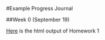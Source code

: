 #Example Progress Journal

##Week 0 (September 19)

[Here](/hmw1.html) is the html output of Homework 1
